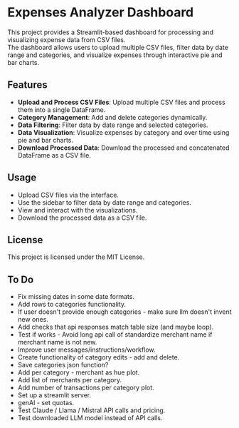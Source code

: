 # Expenses Analyzer Dashboard

This project provides a Streamlit-based dashboard for processing and visualizing expense data from CSV files.   
The dashboard allows users to upload multiple CSV files, filter data by date range and categories, 
and visualize expenses through interactive pie and bar charts.

## Features

- **Upload and Process CSV Files**: Upload multiple CSV files and process them into a single DataFrame.
- **Category Management**: Add and delete categories dynamically.
- **Data Filtering**: Filter data by date range and selected categories.
- **Data Visualization**: Visualize expenses by category and over time using pie and bar charts.
- **Download Processed Data**: Download the processed and concatenated DataFrame as a CSV file.

## Usage
- Upload CSV files via the interface.
- Use the sidebar to filter data by date range and categories.
- View and interact with the visualizations.
- Download the processed data as a CSV file.


## License

This project is licensed under the MIT License. 

## To Do
- Fix missing dates in some date formats.
- Add rows to categories functionality.
- If user doesn't provide enough categories - make sure llm doesn't invent new ones.
- Add checks that api responses match table size (and maybe loop).
- Test if works - Avoid long api call of standardize merchant name if merchant name is not new.
- Improve user messages/instructions/workflow.
- Create functionality of category edits - add and delete.
- Save categories json function?
- Add per category - merchant as hue plot.
- Add list of merchants per category.
- Add number of transactions per category plot.
- Set up a streamlit server.
- genAI - set quotas.
- Test Claude / Llama / Mistral API calls and pricing.
- Test downloaded LLM model instead of API calls.